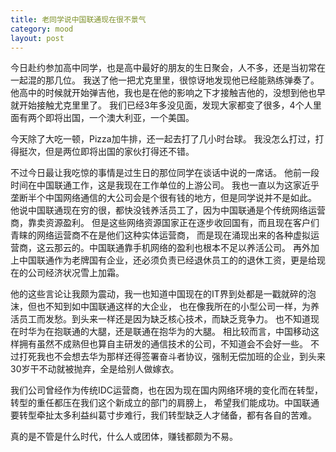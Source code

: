 ```yaml
---
title: 老同学说中国联通现在很不景气
category: mood
layout: post
---
```

今日赴约参加高中同学，也是高中最好的朋友的生日聚会，人不多，还是当初常在一起混的那几位。
我送了他一把尤克里里，很惊讶地发现他已经能熟练弹奏了。
他高中的时候就开始弹吉他，我也是在他的影响之下才接触吉他的，没想到他也早就开始接触尤克里里了。
我们已经3年多没见面，发现大家都变了很多，4个人里面有两个即将出国，一个澳大利亚，一个美国。

今天除了大吃一顿，Pizza加牛排，还一起去打了几小时台球。
我没怎么打过，打得挺次，但是两位即将出国的家伙打得还不错。

不过今日最让我吃惊的事情是过生日的那位同学在谈话中说的一席话。
他前一段时间在中国联通工作，这是我现在工作单位的上游公司。
我也一直以为这家近乎垄断半个中国网络通信的大公司会是个很有钱的地方，但是同学说并不是如此。
他说中国联通现在穷的很，都快没钱养活员工了，因为中国联通是个传统网络运营商，靠卖资源盈利。
但是这些网络资源国家正在逐步收回国有，而且现在客户们青睐的网络运营商不在是他们这种实体运营商，
而是现在涌现出来的各种虚拟运营商，这云那云的。中国联通靠手机网络的盈利也根本不足以养活公司。
再外加上中国联通作为老牌国有企业，还必须负责已经退休员工的的退休工资，更是给现在的公司经济状况雪上加霜。

他的这些言论让我颇为震动，我一也知道中国现在的IT界到处都是一戳就碎的泡沫，但也不知到如中国联通这样的大企业，
也在像我所在的小型公司一样，为养活员工而发愁。到头来一样还是因为缺乏核心技术，而缺乏竞争力。
也不知道现在时华为在抱联通的大腿，还是联通在抱华为的大腿。
相比较而言，中国移动这样拥有虽然不成熟但也算自主研发的通信技术的公司，不知道会不会好一些。
不过打死我也不会想去华为那样还得签署奋斗者协议，强制无偿加班的企业，到头来30岁干不动就被抛弃，全是给别人做嫁衣。

我们公司曾经作为传统IDC运营商，也在因为现在国内网络环境的变化而在转型，转型的重任都压在我们这个新成立的部门的肩膀上，
希望我们能成功。中国联通要转型牵扯太多利益纠葛寸步难行，我们转型缺乏人才储备，都有各自的苦难。

真的是不管是什么时代，什么人或团体，赚钱都颇为不易。
